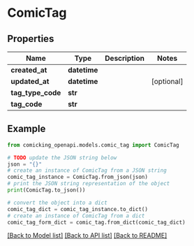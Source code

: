# ComicTag


## Properties

Name | Type | Description | Notes
------------ | ------------- | ------------- | -------------
**created_at** | **datetime** |  | 
**updated_at** | **datetime** |  | [optional] 
**tag_type_code** | **str** |  | 
**tag_code** | **str** |  | 

## Example

```python
from comicking_openapi.models.comic_tag import ComicTag

# TODO update the JSON string below
json = "{}"
# create an instance of ComicTag from a JSON string
comic_tag_instance = ComicTag.from_json(json)
# print the JSON string representation of the object
print(ComicTag.to_json())

# convert the object into a dict
comic_tag_dict = comic_tag_instance.to_dict()
# create an instance of ComicTag from a dict
comic_tag_form_dict = comic_tag.from_dict(comic_tag_dict)
```
[[Back to Model list]](../README.md#documentation-for-models) [[Back to API list]](../README.md#documentation-for-api-endpoints) [[Back to README]](../README.md)


